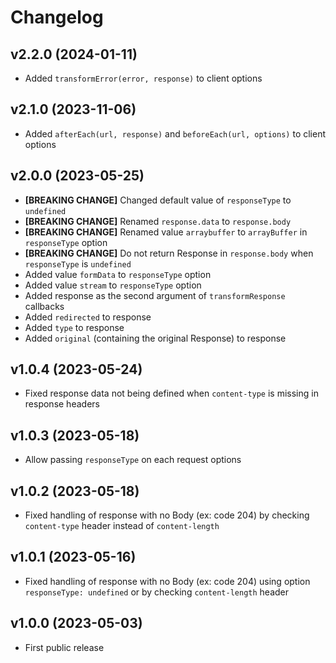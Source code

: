 # Changelog

## v2.2.0 (2024-01-11)

- Added `transformError(error, response)` to client options

## v2.1.0 (2023-11-06)

- Added `afterEach(url, response)` and `beforeEach(url, options)` to client options

## v2.0.0 (2023-05-25)

- **[BREAKING CHANGE]** Changed default value of `responseType` to `undefined`
- **[BREAKING CHANGE]** Renamed `response.data` to `response.body`
- **[BREAKING CHANGE]** Renamed value `arraybuffer` to `arrayBuffer` in `responseType` option
- **[BREAKING CHANGE]** Do not return Response in `response.body` when `responseType` is `undefined`
- Added value `formData` to `responseType` option
- Added value `stream` to `responseType` option
- Added response as the second argument of `transformResponse` callbacks
- Added `redirected` to response
- Added `type` to response
- Added `original` (containing the original Response) to response

## v1.0.4 (2023-05-24)

- Fixed response data not being defined when `content-type` is missing in response headers

## v1.0.3 (2023-05-18)

- Allow passing `responseType` on each request options

## v1.0.2 (2023-05-18)

- Fixed handling of response with no Body (ex: code 204) by checking `content-type` header instead
  of `content-length`

## v1.0.1 (2023-05-16)

- Fixed handling of response with no Body (ex: code 204) using option `responseType: undefined` or
  by checking `content-length` header

## v1.0.0 (2023-05-03)

- First public release
